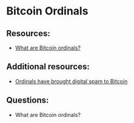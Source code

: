 # Bitcoin Ordinals

## Resources:

* [What are Bitcoin ordinals?](https://cointelegraph.com/explained/what-are-bitcoin-ordinals)

## Additional resources:
* [Ordinals have brought digital spam to Bitcoin](https://cointelegraph.com/news/ordinals-put-digital-graffiti-bitcoin-blockchain)

## Questions:

* What are Bitcoin ordinals?

